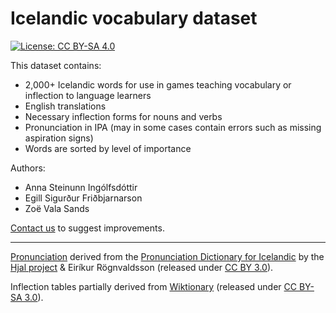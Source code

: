 # Icelandic vocabulary dataset

[![License: CC BY-SA 4.0](https://img.shields.io/badge/License-CC%20BY--SA%204.0-lightgrey.svg)](https://creativecommons.org/licenses/by-sa/4.0/)

This dataset contains:

- 2,000+ Icelandic words for use in games teaching vocabulary or inflection to language learners
- English translations
- Necessary inflection forms for nouns and verbs
- Pronunciation in IPA (may in some cases contain errors such as missing aspiration signs)
- Words are sorted by level of importance

Authors:

- Anna Steinunn Ingólfsdóttir
- Egill Sigurður Friðbjarnarson
- Zoë Vala Sands

[Contact us](mailto:egillsigurdur@gmail.com) to suggest improvements.

---

[Pronunciation](https://github.com/egilll/icelandic-pronunciation-dataset) derived from the [Pronunciation Dictionary for Icelandic](http://malfong.is/?pg=framburdur&lang=en) by the [Hjal project](http://www.malfong.is/index.php?pg=hjal&lang=en) & Eiríkur Rögnvaldsson (released under [CC BY 3.0](https://creativecommons.org/licenses/by/3.0/)).

Inflection tables partially derived from [Wiktionary](https://en.wiktionary.org) (released under [CC BY-SA 3.0](https://creativecommons.org/licenses/by-sa/3.0/)).